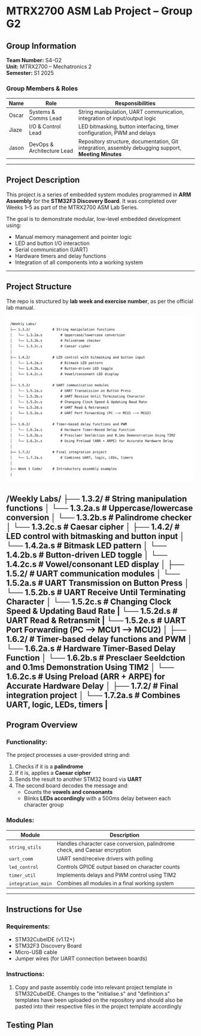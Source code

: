 # MTRX2700 ASM Lab Project – Group G2

## Group Information

**Team Number:** S4-G2  
**Unit:** MTRX2700 – Mechatronics 2  
**Semester:** S1 2025  

### Group Members & Roles

| Name           | Role                         | Responsibilities                                                                                         |
|----------------|------------------------------|----------------------------------------------------------------------------------------------------------|
| Oscar          | Systems & Comms Lead         | String manipulation, UART communication, integration of input/output logic                               |
| Jiaze          | I/O & Control Lead           | LED bitmasking, button interfacing, timer configuration, PWM and delays                                  |
| Jason          | DevOps & Architecture Lead   | Repository structure, documentation, Git integration, assembly debugging support, **Meeting Minutes**    |

---

## Project Description

This project is a series of embedded system modules programmed in **ARM Assembly** for the **STM32F3 Discovery Board**. It was completed over Weeks 1–5 as part of the MTRX2700 ASM Lab Series.

The goal is to demonstrate modular, low-level embedded development using:
- Manual memory management and pointer logic
- LED and button I/O interaction
- Serial communication (UART)
- Hardware timers and delay functions
- Integration of all components into a working system

---

## Project Structure

The repo is structured by **lab week and exercise number**, as per the official lab manual.

![Lab Structure](Structure.png)

/Weekly Labs/
├── 1.3.2/           # String manipulation functions
│   └── 1.3.2a.s         # Uppercase/lowercase conversion
│   └── 1.3.2b.s         # Palindrome checker
│   └── 1.3.2c.s         # Caesar cipher
│
├── 1.4.2/           # LED control with bitmasking and button input
│   └── 1.4.2a.s         # Bitmask LED pattern
│   └── 1.4.2b.s         # Button-driven LED toggle
│   └── 1.4.2c.s         # Vowel/consonant LED display
│
├── 1.5.2/           # UART communication modules
│   └── 1.5.2a.s         # UART Transmission on Button Press
│   └── 1.5.2b.s         # UART Receive Until Terminating Character
│   └── 1.5.2c.s         # Changing Clock Speed & Updating Baud Rate
|   └── 1.5.2d.s         # UART Read & Retransmit
|   └── 1.5.2e.s         # UART Port Forwarding (PC --> MCU1 --> MCU2)
│
├── 1.6.2/           # Timer-based delay functions and PWM
│   └── 1.6.2a.s         # Hardware Timer-Based Delay Function
│   └── 1.6.2b.s         # Presclaer Seeldction and 0.1ms Demonstration Using TIM2
│   └── 1.6.2c.s         # Using Preload (ARR + ARPE) for Accurate Hardware Delay
│
├── 1.7.2/           # Final integration project
│   └── 1.7.2a.s         # Combines UART, logic, LEDs, timers
|
---

## Program Overview

### Functionality:
The project processes a user-provided string and:
1. Checks if it is a **palindrome**
2. If it is, applies a **Caesar cipher**
3. Sends the result to another STM32 board via **UART**
4. The second board decodes the message and:
   - Counts the **vowels and consonants**
   - Blinks **LEDs accordingly** with a 500ms delay between each character group

### Modules:
| Module             | Description                                                                 |
|--------------------|-----------------------------------------------------------------------------|
| `string_utils`     | Handles character case conversion, palindrome check, and Caesar encryption  |
| `uart_comm`        | UART send/receive drivers with polling                                      |
| `led_control`      | Controls GPIOE output based on character counts                             |
| `timer_util`       | Implements delays and PWM control using TIM2                                |
| `integration_main` | Combines all modules in a final working system                              |

---

## Instructions for Use

### Requirements:
- STM32CubeIDE (v1.12+)
- STM32F3 Discovery Board
- Micro-USB cable
- Jumper wires (for UART connection between boards)

### Instructions:
1. Copy and paste assembly code into relevant project template in STM32CubeIDE. Changes to the "initialise.s" and "definition.s" templates have been uploaded on the repository and should also be pasted into their respective files in the project template accordingly

## Testing Plan


